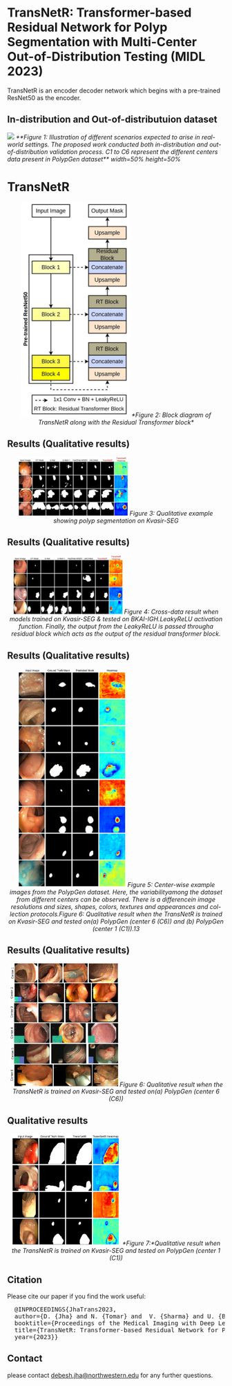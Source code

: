 # TransNetR: Transformer-based Residual Network for Polyp Segmentation with Multi-Center Out-of-Distribution Testing (MIDL 2023)

TransNetR is an encoder decoder network which begins with a pre-trained ResNet50 as the encoder. 

## In-distribution and Out-of-distributuion dataset
<img src="IntroTransNetR.png">
<em>**Figure 1: Illustration  of  different  scenarios  expected  to  arise  in  real-world  settings. The proposed work conducted both in-distribution and out-of-distribution validation process.  C1 to C6 represent the different centers data present in PolypGen dataset** width=50% height=50%</em>

# TransNetR 
<p align="center">
<img src="Architecture.jpg" width=50% height=50%>
<em>*Figure 2: Block diagram of TransNetR along with the Residual Transformer block* </em>
  </p>



## Results (Qualitative results)
<p align="center">
<img src="results.jpg" width=50% height=50%>
<em>Figure 3: Qualitative example showing polyp segmentation on Kvasir-SEG</em>
</p>
   
   
 ## Results (Qualitative results)
<p align="center">
<img src="bkai_crossdata.jpg" width=50% height=50%>
<em>Figure 4: Cross-data result when models trained on Kvasir-SEG & tested on BKAI-IGH.LeakyReLU activation function.  Finally, the output from the LeakyReLU is passed througha residual block which acts as the output of the residual transformer block.</em>
</p>
  
   ## Results (Qualitative results)
<p align="center">
<img src="supplementry_C1.jpeg" width=50% height=50%>
<em>Figure 5: Center-wise  example  images  from  the  PolypGen  dataset.   Here,  the  variabilityamong the dataset from different centers can be observed.  There is a differencein image resolutions and sizes, shapes, colors, textures and appearances and col-lection protocols.Figure 6:  Qualitative result when the TransNetR is trained on Kvasir-SEG and tested on(a) PolypGen (center 6 (C6)) and (b) PolypGen (center 1 (C1)).13 </em>
 </p>
   
 ## Results (Qualitative results)
<p align="center">
<img src="polypgen-samples.jpg" width=50% height=50%>
<em>Figure 6: Qualitative result when the TransNetR is trained on Kvasir-SEG and tested on(a) PolypGen (center 6 (C6)) </em>
 </p>

## Qualitative results
<p align="center">
<img src="supplementry_C6.jpg" width=50% height=50%>
<em>*Figure 7:*Qualitative result when the TransNetR is trained on Kvasir-SEG and tested on PolypGen (center 1 (C1)) </em>
 </p>


## Citation
Please cite our paper if you find the work useful: 
<pre>
  @INPROCEEDINGS{JhaTrans2023,
  author={D. {Jha} and N. {Tomar} and  V. {Sharma} and U. {Bagci}},
  booktitle={Proceedings of the Medical Imaging with Deep Learning}, 
  title={TransNetR: Transformer-based Residual Network for Polyp Segmentation with Multi-Center Out-of-Distribution Testing}, 
  year={2023}}
</pre>


## Contact
please contact debesh.jha@northwestern.edu for any further questions. 
